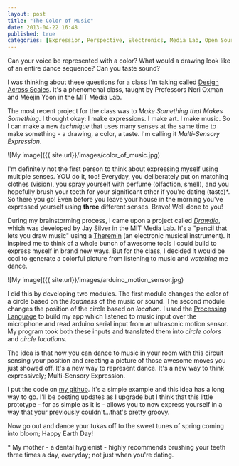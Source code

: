 ```yaml
---
layout: post
title: "The Color of Music"
date: 2013-04-22 16:48
published: true
categories: [Expression, Perspective, Electronics, Media Lab, Open Source]
---
```


Can your voice be represented with a color? What would a drawing look like of an entire dance sequence? Can you taste sound? 

I was thinking about these questions for a class I'm taking called <a href='http://web.mit.edu/4.110j/www/' target='_BLANK'>Design Across Scales</a>. It's a phenomenal class, taught by Professors Neri Oxman and Meejin Yoon in the MIT Media Lab. 

The most recent project for the class was to _Make Something that Makes Something_. I thought okay: I make expressions. I make art. I make music. So I can make a new _technique_ that uses many senses at the same time to make something - a drawing, a color, a taste. I'm calling it _Multi-Sensory Expression_. 

<!-- more -->

![My image]({{ site.url}}/images/color_of_music.jpg)

I'm definitely not the first person to think about expressing myself using multiple senses. YOU do it, too! Everyday, you deliberately put on matching clothes (vision), you spray yourself with perfume (olfaction, smell), and you hopefully brush your teeth for your significant other if you're dating (taste)*. So there you go! Even before you leave your house in the morning you've expressed yourself using __three__ different senses. Bravo! Well done to you!

During my brainstorming process, I came upon a project called <a href='http://web.media.mit.edu/~silver/drawdio/' target='_BLANK'>_Drawdio_</a>, which was developed by Jay Silver in the MIT Media Lab. It's a  "pencil that lets you draw music" using a <a href='http://en.wikipedia.org/wiki/Theremin' target='_BLANK'>Theremin</a> (an electronic musical instrument). It inspired me to think of a whole bunch of awesome tools I could build to express myself in brand new ways. But for the class, I decided it would be cool to generate a colorful picture from listening to music and _watching_ me dance. 

![My image]({{ site.url}}/images/arduino_motion_sensor.jpg) 

I did this by developing two modules. The first module changes the color of a circle based on the _loudness_ of the music or sound. The second module changes the position of the circle based on _location_. I used the <a href='http://www.processing.org/' target='_BLANK'>Processing Language</a> to build my app which listened to music input over the microphone and read arduino serial input from an ultrasonic motion sensor. My program took both these inputs and translated them into _circle colors_ and _circle locations_. 

The idea is that now you can dance to music in your room with this circuit sensing your position and creating a picture of those awesome moves you just showed off. It's a new way to represent dance. It's a new way to think expressively; Multi-Sensory Expression.

I put the code on <a href='https://github.com/tribbettz/multi-sensory-expression' target='_BLANK'>my github</a>. It's a simple example and this idea has a long way to go. I'll be posting updates as I upgrade but I think that this little prototype - for as simple as it is - allows you to now express yourself in a way that your previously couldn't...that's pretty groovy.

Now go out and dance your tukas off to the sweet tunes of spring coming into bloom; Happy Earth Day!

\* My mother - a dental hygienist - highly recommends brushing your teeth three times a day, everyday; not just when you're dating.
